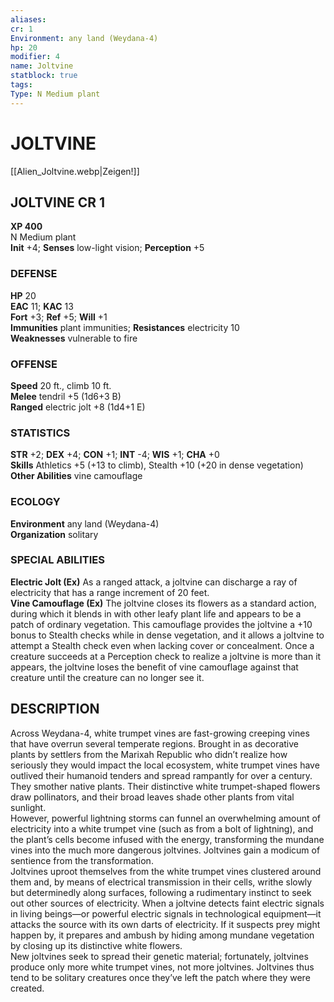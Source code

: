 ```yaml
---
aliases: 
cr: 1
Environment: any land (Weydana-4)  
hp: 20
modifier: 4
name: Joltvine
statblock: true
tags: 
Type: N Medium plant  
---
```

# JOLTVINE
[[Alien_Joltvine.webp|Zeigen!]]

## JOLTVINE CR 1

**XP 400**  
N Medium plant  
**Init** +4; **Senses** low-light vision; **Perception** +5  

### DEFENSE

**HP** 20  
**EAC** 11; **KAC** 13  
**Fort** +3; **Ref** +5; **Will** +1  
**Immunities** plant immunities; **Resistances** electricity 10  
**Weaknesses** vulnerable to fire

### OFFENSE

**Speed** 20 ft., climb 10 ft.  
**Melee** tendril +5 (1d6+3 B)  
**Ranged** electric jolt +8 (1d4+1 E)

### STATISTICS

**STR** +2; **DEX** +4; **CON** +1; **INT** -4; **WIS** +1; **CHA** +0  
**Skills** Athletics +5 (+13 to climb), Stealth +10 (+20 in dense vegetation)  
**Other Abilities** vine camouflage

### ECOLOGY

**Environment** any land (Weydana-4)  
**Organization** solitary

### SPECIAL ABILITIES

**Electric Jolt (Ex)** As a ranged attack, a joltvine can discharge a ray of electricity that has a range increment of 20 feet.  
**Vine Camouflage (Ex)** The joltvine closes its flowers as a standard action, during which it blends in with other leafy plant life and appears to be a patch of ordinary vegetation. This camouflage provides the joltvine a +10 bonus to Stealth checks while in dense vegetation, and it allows a joltvine to attempt a Stealth check even when lacking cover or concealment. Once a creature succeeds at a Perception check to realize a joltvine is more than it appears, the joltvine loses the benefit of vine camouflage against that creature until the creature can no longer see it.

## DESCRIPTION

Across Weydana-4, white trumpet vines are fast-growing creeping vines that have overrun several temperate regions. Brought in as decorative plants by settlers from the Marixah Republic who didn’t realize how seriously they would impact the local ecosystem, white trumpet vines have outlived their humanoid tenders and spread rampantly for over a century. They smother native plants. Their distinctive white trumpet-shaped flowers draw pollinators, and their broad leaves shade other plants from vital sunlight.  
However, powerful lightning storms can funnel an overwhelming amount of electricity into a white trumpet vine (such as from a bolt of lightning), and the plant’s cells become infused with the energy, transforming the mundane vines into the much more dangerous joltvines. Joltvines gain a modicum of sentience from the transformation.  
Joltvines uproot themselves from the white trumpet vines clustered around them and, by means of electrical transmission in their cells, writhe slowly but determinedly along surfaces, following a rudimentary instinct to seek out other sources of electricity. When a joltvine detects faint electric signals in living beings—or powerful electric signals in technological equipment—it attacks the source with its own darts of electricity. If it suspects prey might happen by, it prepares and ambush by hiding among mundane vegetation by closing up its distinctive white flowers.  
New joltvines seek to spread their genetic material; fortunately, joltvines produce only more white trumpet vines, not more joltvines. Joltvines thus tend to be solitary creatures once they’ve left the patch where they were created.
